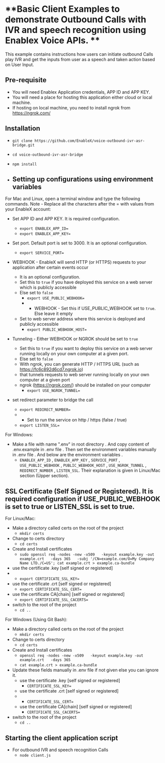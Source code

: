 # **Basic Client Examples to demonstrate Outbound Calls with IVR and speech recognition using Enablex Voice APIs. **
This example contains instructions how users can initiate outbound Calls play IVR and get the inputs from user as a speech and taken action based on User Input.

## Pre-requisite
- You will need Enablex Application credentials, APP ID and APP KEY.
- You will need a place for hosting this application either cloud or local machine.
- If hosting on local machine, you need to install ngrok from https://ngrok.com/


## Installation
- `git clone https://github.com/EnableX/voice-outbound-ivr-asr-bridge.git`
- `cd voice-outbound-ivr-asr-bridge`
- `npm install`

- ## Setting up configurations using environment variables

For Mac and Linux, open a terminal window and type the following commands. Note - Replace all the characters after the = with values from your EnableX account:

- Set APP ID and APP KEY. It is required configuration.
  - `export ENABLEX_APP_ID=`
  - `export ENABLEX_APP_KEY=`

- Set port. Default port is set to 3000. It is an optional configuration.
  - `export SERVICE_PORT=`

- WEBHOOK - EnableX will send HTTP (or HTTPS) requests to your application after certain events occur
  - It is an optional configuration.
  - Set this to `true` if you have deployed this service on a web server which is publicly accessible
  - Else set to `false`
    - `export USE_PUBLIC_WEBHOOK=`
    - - WEBHOOK - Set this if USE_PUBLIC_WEBHOOK set to `true`. Else leave it empty
  - Set to web server address where this service is deployed and publicly accessible
    - `export PUBLIC_WEBHOOK_HOST=`

- Tunneling - Either WEBHOOK or NGROK should be set to `true`
  - Set this to `true` if you want to deploy this service on a web server running locally on your own computer at a given port.
  - Else set to `false`
  - With ngrok, you can generate HTTP / HTTPS URL (such as https://fc6c892d6cd7.ngrok.io)
  - that tunnels requests to web server running locally on your own computer at a given port
  - ngrok (https://ngrok.com/) should be installed on your computer
    - `export USE_NGROK_TUNNEL=`

- set redirect parameter to bridge the call
  - `export REDIRECT_NUMBER=`
  - - Set to run the service on http / https (false / true)
  - `export LISTEN_SSL=`

For Windows:
  - Make a file with name ".env" in root directory . And copy content of .env.example in .env file . Then set the environment variables manually in .env file . And below are the environment variables .
    - `ENABLEX_APP_ID` , `ENABLEX_APP_KEY` , `SERVICE_PORT` , `USE_PUBLIC_WEBHOOK` , `PUBLIC_WEBHOOK_HOST` , `USE_NGROK_TUNNEL` , `REDIRECT_NUMBER` , `LISTEN_SSL`.
    Their explanation is given in Linux/Mac section (Upper section).


## SSL Certificate (Self Signed or Registered). It is required configuration if USE_PUBLIC_WEBHOOK is set to true or LISTEN_SSL is set to true.
For Linux/Mac:
  - Make a directory called certs on the root of the project
    - `mkdir certs`
  - Change to certs directory
    - `cd certs`
  - Create and Install certificates
    - `sudo openssl req -nodes -new -x509   -keyout example.key -out example.crt   -days 365   -subj '/CN=example.com/O=My Company Name LTD./C=US'; cat example.crt > example.ca-bundle`
  - use the certificate .key [self signed or registered]
  -  - `export CERTIFICATE_SSL_KEY=`
  - use the certificate .crt [self signed or registered]
    - `export CERTIFICATE_SSL_CERT=`
  - use the certificate CA[chain] [self signed or registered]
    - `export CERTIFICATE_SSL_CACERTS=`
  - switch to the root of the project
    - `cd ..`

For Windows (Using Git Bash):
  - Make a directory called certs on the root of the project
    - `mkdir certs`
  - Change to certs directory
    - `cd certs`
  - Create and Install certificates
    - `openssl req -nodes -new -x509   -keyout example.key -out example.crt   -days 365` 
    - `cat example.crt > example.ca-bundle`
  - Update these fields manually in .env file if not given else you can ignore it.
    - use the certificate .key [self signed or registered]
      - `CERTIFICATE_SSL_KEY=`
    - use the certificate .crt [self signed or registered]
    -    - `CERTIFICATE_SSL_CERT=`
    - use the certificate CA[chain] [self signed or registered]
      - `CERTIFICATE_SSL_CACERTS=`
  - switch to the root of the project
    - `cd ..`

## Starting the client application script
- For outbound IVR and speech recognition Calls
  - `node client.js`
